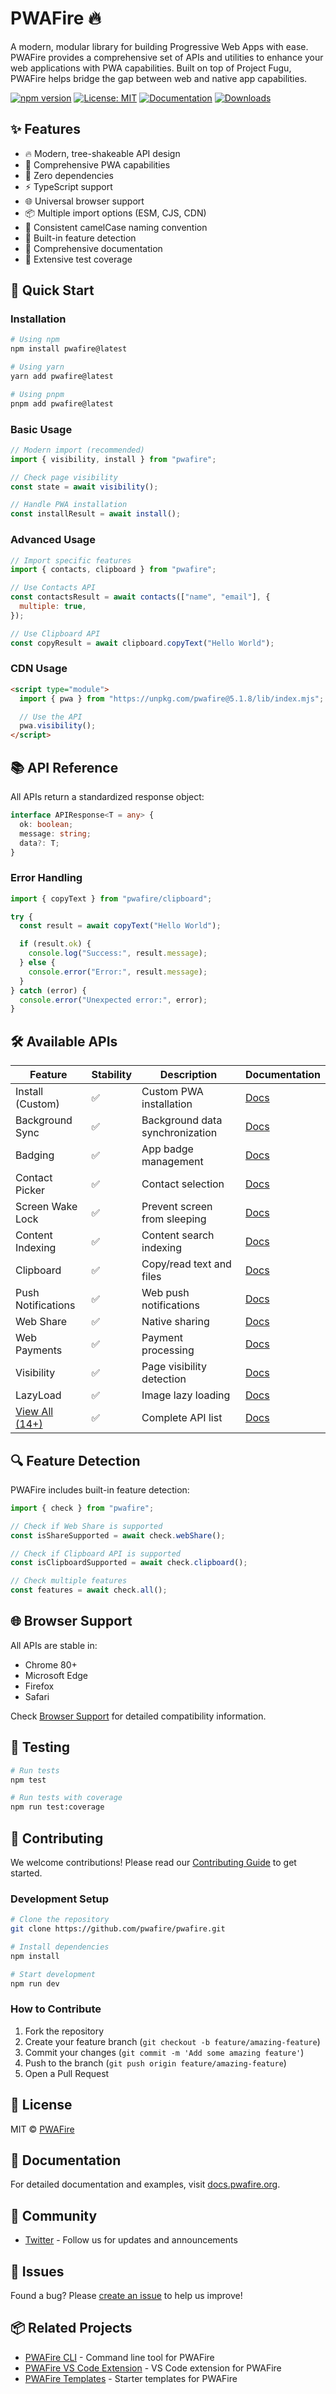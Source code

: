 # PWAFire 🔥

A modern, modular library for building Progressive Web Apps with ease. PWAFire provides a comprehensive set of APIs and utilities to enhance your web applications with PWA capabilities. Built on top of Project Fugu, PWAFire helps bridge the gap between web and native app capabilities.

[![npm version](https://badge.fury.io/js/pwafire.svg)](https://badge.fury.io/js/pwafire)
[![License: MIT](https://img.shields.io/badge/License-MIT-yellow.svg)](https://opensource.org/licenses/MIT)
[![Documentation](https://img.shields.io/badge/Docs-docs.pwafire.org-blue)](https://docs.pwafire.org)
[![Downloads](https://img.shields.io/npm/dm/pwafire)](https://www.npmjs.com/package/pwafire)

## ✨ Features

- 🔥 Modern, tree-shakeable API design
- 📱 Comprehensive PWA capabilities
- 🚀 Zero dependencies
- ⚡️ TypeScript support
- 🌐 Universal browser support
- 📦 Multiple import options (ESM, CJS, CDN)
- 🎯 Consistent camelCase naming convention
- 🔄 Built-in feature detection
- 📝 Comprehensive documentation
- 🧪 Extensive test coverage

## 🚀 Quick Start

### Installation

```bash
# Using npm
npm install pwafire@latest

# Using yarn
yarn add pwafire@latest

# Using pnpm
pnpm add pwafire@latest
```

### Basic Usage

```js
// Modern import (recommended)
import { visibility, install } from "pwafire";

// Check page visibility
const state = await visibility();

// Handle PWA installation
const installResult = await install();
```

### Advanced Usage

```js
// Import specific features
import { contacts, clipboard } from "pwafire";

// Use Contacts API
const contactsResult = await contacts(["name", "email"], {
  multiple: true,
});

// Use Clipboard API
const copyResult = await clipboard.copyText("Hello World");
```

### CDN Usage

```html
<script type="module">
  import { pwa } from "https://unpkg.com/pwafire@5.1.8/lib/index.mjs";

  // Use the API
  pwa.visibility();
</script>
```

## 📚 API Reference

All APIs return a standardized response object:

```typescript
interface APIResponse<T = any> {
  ok: boolean;
  message: string;
  data?: T;
}
```

### Error Handling

```js
import { copyText } from "pwafire/clipboard";

try {
  const result = await copyText("Hello World");

  if (result.ok) {
    console.log("Success:", result.message);
  } else {
    console.error("Error:", result.message);
  }
} catch (error) {
  console.error("Unexpected error:", error);
}
```

## 🛠 Available APIs

| Feature                                                | Stability | Description                     | Documentation                                         |
| ------------------------------------------------------ | --------- | ------------------------------- | ----------------------------------------------------- |
| Install (Custom)                                       | ✅        | Custom PWA installation         | [Docs](https://docs.pwafire.org/api/install)          |
| Background Sync                                        | ✅        | Background data synchronization | [Docs](https://docs.pwafire.org/api/background-sync)  |
| Badging                                                | ✅        | App badge management            | [Docs](https://docs.pwafire.org/api/badging)          |
| Contact Picker                                         | ✅        | Contact selection               | [Docs](https://docs.pwafire.org/api/contacts)         |
| Screen Wake Lock                                       | ✅        | Prevent screen from sleeping    | [Docs](https://docs.pwafire.org/api/wake-lock)        |
| Content Indexing                                       | ✅        | Content search indexing         | [Docs](https://docs.pwafire.org/api/content-indexing) |
| Clipboard                                              | ✅        | Copy/read text and files        | [Docs](https://docs.pwafire.org/api/clipboard)        |
| Push Notifications                                     | ✅        | Web push notifications          | [Docs](https://docs.pwafire.org/api/notifications)    |
| Web Share                                              | ✅        | Native sharing                  | [Docs](https://docs.pwafire.org/api/web-share)        |
| Web Payments                                           | ✅        | Payment processing              | [Docs](https://docs.pwafire.org/api/payment)          |
| Visibility                                             | ✅        | Page visibility detection       | [Docs](https://docs.pwafire.org/api/visibility)       |
| LazyLoad                                               | ✅        | Image lazy loading              | [Docs](https://docs.pwafire.org/api/lazy-load)        |
| [View All (14+)](https://docs.pwafire.org/get-started) | ✅        | Complete API list               | [Docs](https://docs.pwafire.org/api)                  |

## 🔍 Feature Detection

PWAFire includes built-in feature detection:

```js
import { check } from "pwafire";

// Check if Web Share is supported
const isShareSupported = await check.webShare();

// Check if Clipboard API is supported
const isClipboardSupported = await check.clipboard();

// Check multiple features
const features = await check.all();
```

## 🌐 Browser Support

All APIs are stable in:

- Chrome 80+
- Microsoft Edge
- Firefox
- Safari

Check [Browser Support](https://pwafire.org/developer/tools/browser-test/) for detailed compatibility information.

## 🧪 Testing

```bash
# Run tests
npm test

# Run tests with coverage
npm run test:coverage
```

## 🤝 Contributing

We welcome contributions! Please read our [Contributing Guide](CONTRIBUTING.md) to get started.

### Development Setup

```bash
# Clone the repository
git clone https://github.com/pwafire/pwafire.git

# Install dependencies
npm install

# Start development
npm run dev
```

### How to Contribute

1. Fork the repository
2. Create your feature branch (`git checkout -b feature/amazing-feature`)
3. Commit your changes (`git commit -m 'Add some amazing feature'`)
4. Push to the branch (`git push origin feature/amazing-feature`)
5. Open a Pull Request

## 📄 License

MIT © [PWAFire](https://github.com/pwafire)

## 📖 Documentation

For detailed documentation and examples, visit [docs.pwafire.org](https://docs.pwafire.org).

## 💬 Community

- [Twitter](https://twitter.com/pwafire) - Follow us for updates and announcements

## 🐛 Issues

Found a bug? Please [create an issue](https://github.com/pwafire/pwafire/issues/new) to help us improve!

## 📦 Related Projects

- [PWAFire CLI](https://github.com/pwafire/cli) - Command line tool for PWAFire
- [PWAFire VS Code Extension](https://marketplace.visualstudio.com/items?itemName=pwafire.pwafire) - VS Code extension for PWAFire
- [PWAFire Templates](https://github.com/pwafire/templates) - Starter templates for PWAFire
